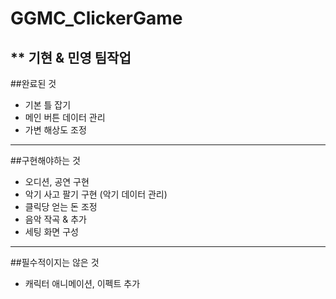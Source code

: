 # GGMC_ClickerGame
** 기현 & 민영 팀작업
---
##완료된 것
  * 기본 틀 잡기
  * 메인 버튼 데이터 관리
  * 가변 해상도 조정
---
##구현해야하는 것
  * 오디션, 공연 구현
  * 악기 사고 팔기 구현
    (악기 데이터 관리)
  * 클릭당 얻는 돈 조정
  * 음악 작곡 & 추가
  * 세팅 화면 구성
---
##필수적이지는 않은 것
  * 캐릭터 애니메이션, 이펙트 추가
